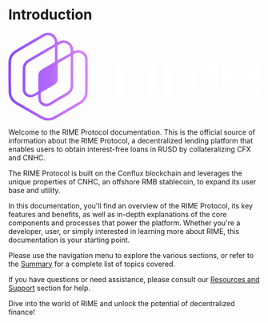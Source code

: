 # Introduction
<svg width="500px" xmlns="http://www.w3.org/2000/svg" xmlns:xlink="http://www.w3.org/1999/xlink" id="Warstwa_1" data-name="Warstwa 1" viewBox="0 0 1207 423.91"><defs><style>.cls-1{fill:#fff;}.cls-2{fill:url(#linear-gradient);}</style><linearGradient id="linear-gradient" y1="211.95" x2="382.98" y2="211.95" gradientUnits="userSpaceOnUse"><stop offset="0" stop-color="#8949ff"/><stop offset="1" stop-color="#db86f7"/></linearGradient></defs><path class="cls-1" d="M524.76,300.51V164.74a39.8,39.8,0,0,1,5.84-21.2,45.59,45.59,0,0,1,15.51-15.36,40.08,40.08,0,0,1,21-5.83h98.91v40.24H568.69a3.67,3.67,0,0,0-3.69,3.68V300.51Z"/><path class="cls-1" d="M681.73,104.53V64H722v40.55Zm0,196V122.35H722V300.51Z"/><path class="cls-1" d="M742.85,300.51V122.35H963.71a40.43,40.43,0,0,1,21.51,5.83,44.8,44.8,0,0,1,15.21,15.36,40.68,40.68,0,0,1,5.68,21.2V300.51H966.17V166.27a3.35,3.35,0,0,0-1.23-2.61,4.11,4.11,0,0,0-2.76-1.07H898.59a3.59,3.59,0,0,0-2.61,1.07,3.55,3.55,0,0,0-1.07,2.61V300.51H854.36V166.27a3.67,3.67,0,0,0-3.69-3.68H786.78a3.67,3.67,0,0,0-3.69,3.68V300.51Z"/><path class="cls-1" d="M1047.42,294.68a44.92,44.92,0,0,1-15.51-15.52,40,40,0,0,1-5.84-21V164.74a39.8,39.8,0,0,1,5.84-21.2,45.59,45.59,0,0,1,15.51-15.36,40.08,40.08,0,0,1,21-5.83h96.15A41.37,41.37,0,0,1,1186,128a42.52,42.52,0,0,1,15.36,15.36,41.37,41.37,0,0,1,5.68,21.35v67H1066.31v24.89a3.56,3.56,0,0,0,1.08,2.61,3.52,3.52,0,0,0,2.61,1.07h137v40.24H1068.46A40,40,0,0,1,1047.42,294.68Zm18.89-99.22h100.45V166.27a3.65,3.65,0,0,0-3.68-3.68H1070a3.67,3.67,0,0,0-3.69,3.68Z"/><path class="cls-2" d="M382.71,129.62c-.13-24.44-18.28-43.75-42.2-44.92-7.29-.34-14.63,1.3-21.72,2.9-1.83.41-3.7.83-5.57,1.22C313.79,68.51,306,53.47,290,44.06c-.21-.13-.43-.25-.65-.37h0l-.65-.38c-16.21-9.1-33.14-8.26-50.4,2.47-.61-1.82-1.18-3.64-1.75-5.43-2.19-6.93-4.47-14.1-8.44-20.22C215,.05,189.16-5.88,168,6.32,127.27,29.79,80,57.13,34.14,84.53,12.27,97.6.56,117.8.28,142.94-.24,189.47,0,237.42.87,285.45A69.25,69.25,0,0,0,10,319.5C16.17,330,25.3,338.89,37.26,345.85c19.68,11.45,98.94,57,118.11,67.83,12,6.82,24.32,10.23,36.48,10.23a69.17,69.17,0,0,0,34-9.25c41.94-23.43,83.45-47.43,123.38-71.33,21.57-12.91,33.11-33.21,33.38-58.68C383.2,231.24,383,176.62,382.71,129.62ZM265.14,49.44A30.85,30.85,0,0,1,278,52.11c.35.15.87.4,1.44.68a61.19,61.19,0,0,1,7.36,4.26l1,.68a30.84,30.84,0,0,1,8.76,9.72c4.58,8.12,3.6,30.91,3.3,31.09-16.38,9.34-62.2,35.24-62.2,35.24s-.77-52.66-1-71.51C236.63,61.91,255.82,49.58,265.14,49.44Zm-27.2,171c-.06-8.71,0-52.89-.21-66.28-.09-4.72,1.2-6.89,5.5-9.29,14.8-8.27,53.14-30.48,57.43-33,0,0,0,128.64,0,141.15,0,16.65-7,28.81-21.5,37.17-25.1,14.48-51.24,29.85-79.93,47-10.89,6.5-20.25,7-29.45,1.62-9.45-5.55-14-13.75-13.91-25.81.12-19.21-1.43-23.1,5.45-27.24,8.35-5,45.83-26.58,58-33.4C231.75,245.37,238,234.62,237.94,220.43ZM219.89,143.9c-11.69,6.53-49.8,28.89-57.35,33.23-12.3,7.07-18.42,17.91-18.19,32.22.23,13.92.5,57.17.37,66.9-.1,8-4.24,8.65-20.77,18.43-10.38,6.15-19.75,6.37-29.3,1-9.3-5.23-13.58-13.57-13.45-26.26.34-33.41.43-63.74.29-92.71-.08-16.74,6.87-28.94,21.26-37.31,10.82-6.29,121.9-71.16,121.9-71.16,0,5,.17,49.26.49,66.21C225.24,139.39,224,141.59,219.89,143.9Zm150.4,140.4c-.24,21-9.75,37.65-27.5,48.25-43.38,25.92-83.91,49.35-123.92,71.63-18,10-37.48,9.75-56.25-.85-19.28-10.89-101.34-58-120.07-69s-28.68-27.52-29.09-48.15c-.93-45.78-1.13-92.6-.61-143.13.21-20.67,9.83-37.3,27.81-48.07,44.18-26.47,88.94-52.6,133.05-77.66,10.76-6.12,22.87-6.29,33.21-.48,10.8,6.07,17.47,17.55,17.85,30.69.15,5.06-1.19,7.4-5.75,10-27.49,15.82-110,64-123.92,72.11-17.16,10-25.93,25.15-26.07,45.09-.25,37.42-.32,67.94-.23,96.06,0,15.66,6.93,28.67,18.88,35.7s26.7,6.72,40.42-.85c4.17-2.31,16.11-9.34,16.11-9.34s-.06,13.86,0,18.63c.38,15.66,7.53,28.54,19.64,35.33s26.8,6.17,40.35-1.68c24.33-14.1,50.65-29.55,82.84-48.63,17.15-10.17,25.84-25.39,25.81-45.25,0-16.07,0-111.65-.2-143.37,0-5.25,1.31-7.59,5.76-10,11.54-6.29,24.82-6.31,35.5-.05,10.24,6,16.19,16.54,16.33,28.93C370.88,181,370.88,232.8,370.29,284.3Z"/></svg>

Welcome to the RIME Protocol documentation. This is the official source of information about the RIME Protocol, a decentralized lending platform that enables users to obtain interest-free loans in RUSD by collateralizing CFX and CNHC.

The RIME Protocol is built on the Conflux blockchain and leverages the unique properties of CNHC, an offshore RMB stablecoin, to expand its user base and utility.

In this documentation, you'll find an overview of the RIME Protocol, its key features and benefits, as well as in-depth explanations of the core components and processes that power the platform. Whether you're a developer, user, or simply interested in learning more about RIME, this documentation is your starting point.

Please use the navigation menu to explore the various sections, or refer to the [Summary](./SUMMARY.md) for a complete list of topics covered.

If you have questions or need assistance, please consult our [Resources and Support](./resources_support.md) section for help.

Dive into the world of RIME and unlock the potential of decentralized finance!
